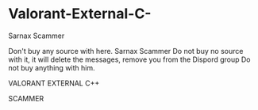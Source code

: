 # Valorant-External-C-
Sarnax Scammer

Don't buy any source with here.
Sarnax Scammer
Do not buy no source with it, it will delete the messages, remove you from the Dispord group
Do not buy anything with him.



VALORANT EXTERNAL C++

SCAMMER
